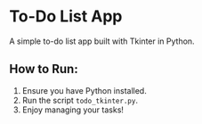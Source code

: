 # To-Do List App
A simple to-do list app built with Tkinter in Python.

## How to Run:
1. Ensure you have Python installed.
2. Run the script `todo_tkinter.py`.
3. Enjoy managing your tasks!
